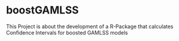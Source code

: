 # boostGAMLSS
This Project is about the development of a R-Package that calculates Confidence Intervals for boosted GAMLSS models
